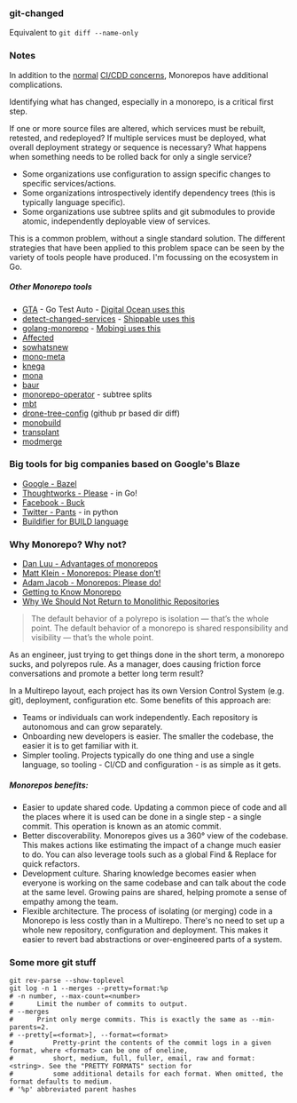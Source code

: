 ### git-changed
Equivalent to `git diff --name-only`

### Notes

In addition to the [normal](https://github.com/StevenACoffman/cicd-demo) [CI/CDD concerns](https://docs.google.com/presentation/d/1h62_B_2eiuOE1iVIFpEm0C5f5MaJQ1N-zLKJM6FhxmA/edit?usp=sharing), Monorepos have additional complications.

Identifying what has changed, especially in a monorepo, is a critical first step.

If one or more source files are altered, which services must be rebuilt, retested, and redeployed? If multiple services must be deployed, what overall deployment strategy or sequence is necessary? What happens when something needs to be rolled back for only a single service?

+ Some organizations use configuration to assign specific changes to specific services/actions.
+ Some organizations introspectively identify dependency trees (this is typically language specific).
+ Some organizations use subtree splits and git submodules to provide atomic, independently deployable view of services.

This is a common problem, without a single standard solution. The different strategies that have been applied to this problem space can be seen by the variety of tools people have produced. I'm focussing on the ecosystem in Go.



##### Other Monorepo tools

+ [GTA](https://github.com/jphines/gta) - Go Test Auto - [Digital Ocean uses this](https://blog.digitalocean.com/cthulhu-organizing-go-code-in-a-scalable-repo/)
+ [detect-changed-services](https://github.com/devops-recipes/app-mono/blob/master/detect-changed-services.sh) - [Shippable uses this](http://blog.shippable.com/build-test-and-deploy-applications-independently-from-a-monorepo)
+ [golang-monorepo](https://github.com/flowerinthenight/golang-monorepo) - [Mobingi uses this](https://tech.mobingi.com/2018/09/25/ouchan-monorepo.html)
+ [Affected](https://github.com/jharlap/affected)
+ [sowhatsnew](https://github.com/manifoldco/sowhatsnew/)
+ [mono-meta](https://github.com/davidae/mono-meta)
+ [knega](https://github.com/kristofferlind/knega)
+ [mona](https://github.com/uw-labs/mona)
+ [baur](https://github.com/simplesurance/baur)
+ [monorepo-operator](https://github.com/SimonBaeumer/monorepo-operator) - subtree splits
+ [mbt](https://github.com/mbtproject/mbt)
+ [drone-tree-config](https://github.com/bitsbeats/drone-tree-config) (github pr based dir diff)
+ [monobuild](https://github.com/charypar/monobuild)
+ [transplant](https://github.com/codeactual/transplant)
+ [modmerge](https://github.com/brendanjryan/modmerge)

### Big tools for big companies based on Google's Blaze

+ [Google - Bazel](https://github.com/bazelbuild/bazel)
+ [Thoughtworks - Please](https://github.com/thought-machine/please) - in Go!
+ [Facebook - Buck](https://github.com/facebook/buck)
+ [Twitter - Pants](https://github.com/pantsbuild/pants) - in python
+ [Buildifier for BUILD language](https://github.com/bazelbuild/buildtools)

### Why Monorepo? Why not?

+ [Dan Luu - Advantages of monorepos](https://danluu.com/monorepo/)
+ [Matt Klein - Monorepos: Please don’t!](https://medium.com/@mattklein123/monorepos-please-dont-e9a279be011b)
+ [Adam Jacob - Monorepos: Please do!](https://medium.com/@adamhjk/monorepo-please-do-3657e08a4b70)
+ [Getting to Know Monorepo](https://www.strv.com/blog/getting-to-know-monorepo-engineering)
+ [Why We Should Not Return to Monolithic Repositories](https://gist.github.com/technosophos/9c706b1ef10f42014a06)

> The default behavior of a polyrepo is isolation — that’s the whole point. The default behavior of a monorepo is shared responsibility and visibility — that’s the whole point.

As an engineer, just trying to get things done in the short term, a monorepo sucks, and polyrepos rule.
As a manager, does causing friction force conversations and promote a better long term result?

In a Multirepo layout, each project has its own Version Control System (e.g. git), deployment, configuration etc. Some benefits of this approach are:

+ Teams or individuals can work independently. Each repository is autonomous and can grow separately.
+ Onboarding new developers is easier. The smaller the codebase, the easier it is to get familiar with it.
+ Simpler tooling. Projects typically do one thing and use a single language, so tooling - CI/CD and configuration - is as simple as it gets.

##### Monorepos benefits:

+ Easier to update shared code. Updating a common piece of code and all the places where it is used can be done in a single step - a single commit. This operation is known as an atomic commit.
+ Better discoverability. Monorepos gives us a 360° view of the codebase. This makes actions like estimating the impact of a change much easier to do. You can also leverage tools such as a global Find & Replace for quick refactors.
+ Development culture. Sharing knowledge becomes easier when everyone is working on the same codebase and can talk about the code at the same level. Growing pains are shared, helping promote a sense of empathy among the team.
+ Flexible architecture. The process of isolating (or merging) code in a Monorepo is less costly than in a Multirepo. There's no need to set up a whole new repository, configuration and deployment. This makes it easier to revert bad abstractions or over-engineered parts of a system.

### Some more git stuff
```shell script
git rev-parse --show-toplevel
git log -n 1 --merges --pretty=format:%p
# -n number, --max-count=<number>
#      Limit the number of commits to output.
# --merges
#      Print only merge commits. This is exactly the same as --min-parents=2.
# --pretty[=<format>], --format=<format>
#          Pretty-print the contents of the commit logs in a given format, where <format> can be one of oneline,
#          short, medium, full, fuller, email, raw and format:<string>. See the "PRETTY FORMATS" section for
#          some additional details for each format. When omitted, the format defaults to medium.
# '%p' abbreviated parent hashes
```
